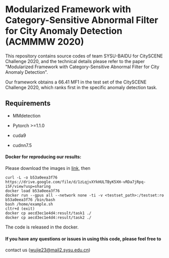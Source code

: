 # Modularized Framework with Category-Sensitive Abnormal Filter for City Anomaly Detection (ACMMMW 2020)

This repository contains source codes of team SYSU-BAIDU for CitySCENE Challenge 2020, and the technical details please refer to the paper
"Modularized Framework with Category-Sensitive Abnormal Filter for City Anomaly Detection". 

Our framework obtains a 66.41 MF1 in the test set of the CitySCENE Challenge 2020, which ranks first in the specific anomaly detection task. 

## Requirements

- MMdetection

- Pytorch >=1.1.0

- cuda9

- cudnn7.5


#### Docker for reproducing our results:

Please download the images in [link](https://drive.google.com/file/d/1zLqjvXYkHULTByK5XH-vRDa7jRpq-iSF/view?usp=sharing), then 
```
curl -L -o b53a0eea3f76  https://drive.google.com/file/d/1zLqjvXYkHULTByK5XH-vRDa7jRpq-iSF/view?usp=sharing
docker load b53a0eea3f76 
docker run --gpus all --network none -ti -v <testset_path>:/testset:ro  b53a0eea3f76 /bin/bash
bash /home/example.sh
cltr+d (exit)
docker cp aecd3ec1e4d4:result/task1 ./           
docker cp aecd3ec1e4d4:result/task2 ./
```
The code is released in the docker.

#### If you have any questions or issues in using this code, please feel free to
contact us (wujie23@mail2.sysu.edu.cn)

